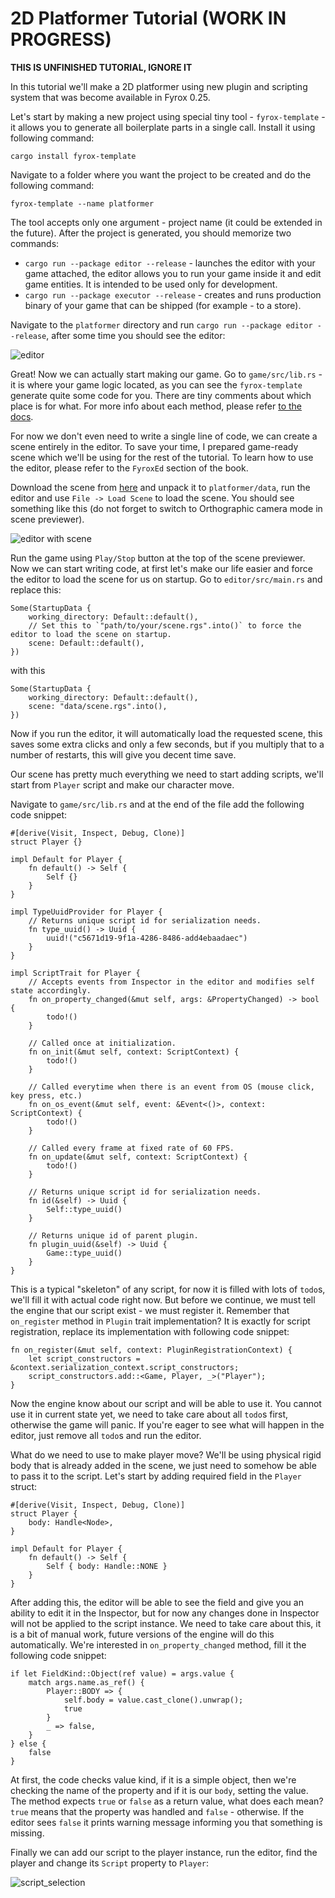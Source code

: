 # 2D Platformer Tutorial (WORK IN PROGRESS)

**THIS IS UNFINISHED TUTORIAL, IGNORE IT**

In this tutorial we'll make a 2D platformer using new plugin and scripting system that was become available in Fyrox 0.25.

Let's start by making a new project using special tiny tool - `fyrox-template` - it allows you to generate all boilerplate
parts in a single call. Install it using following command:

```shell
cargo install fyrox-template
```

Navigate to a folder where you want the project to be created and do the following command:

```shell
fyrox-template --name platformer
```

The tool accepts only one argument - project name (it could be extended in the future). After the project is generated, you 
should memorize two commands:

- `cargo run --package editor --release` - launches the editor with your game attached, the editor allows you to run your game
inside it and edit game entities. It is intended to be used only for development.
- `cargo run --package executor --release` - creates and runs production binary of your game that can be shipped (for
example - to a store).

Navigate to the `platformer` directory and run `cargo run --package editor --release`, after some time you should see the editor:

![editor](editor.png)

Great! Now we can actually start making our game. Go to `game/src/lib.rs` - it is where your game logic located, as you can see 
the `fyrox-template` generate quite some code for you. There are tiny comments about which place is for what. For more info
about each method, please refer [to the docs](https://docs.rs/fyrox/0.25.0/fyrox/plugin/trait.Plugin.html).

For now we don't even need to write a single line of code, we can create a scene entirely in the editor. To save your time,
I prepared game-ready scene which we'll be using for the rest of the tutorial. To learn how to use the editor, please refer to
the `FyroxEd` section of the book.

Download the scene from [here](scene.zip) and unpack it to `platformer/data`, run the editor and use `File -> Load Scene` to 
load the scene. You should see something like this (do not forget to switch to Orthographic camera mode in scene previewer).

![editor with scene](editor_with_scene.png)

Run the game using `Play/Stop` button at the top of the scene previewer. Now we can start writing code, at first let's make our
life easier and force the editor to load the scene for us on startup. Go to `editor/src/main.rs` and replace this:

```rust,no_run
Some(StartupData {
    working_directory: Default::default(),
    // Set this to `"path/to/your/scene.rgs".into()` to force the editor to load the scene on startup.
    scene: Default::default(),
})
```

with this

```rust,no_run
Some(StartupData {
    working_directory: Default::default(),
    scene: "data/scene.rgs".into(),
})
```

Now if you run the editor, it will automatically load the requested scene, this saves some extra clicks and only a few seconds,
but if you multiply that to a number of restarts, this will give you decent time save.

Our scene has pretty much everything we need to start adding scripts, we'll start from `Player` script and make our character 
move.

Navigate to `game/src/lib.rs` and at the end of the file add the following code snippet:

```rust,no_run
#[derive(Visit, Inspect, Debug, Clone)]
struct Player {}

impl Default for Player {
    fn default() -> Self {
        Self {}
    }
}

impl TypeUuidProvider for Player {
    // Returns unique script id for serialization needs.
    fn type_uuid() -> Uuid {
        uuid!("c5671d19-9f1a-4286-8486-add4ebaadaec")
    }
}

impl ScriptTrait for Player {
    // Accepts events from Inspector in the editor and modifies self state accordingly.
    fn on_property_changed(&mut self, args: &PropertyChanged) -> bool {
        todo!()
    }

    // Called once at initialization.
    fn on_init(&mut self, context: ScriptContext) {
        todo!()
    }

    // Called everytime when there is an event from OS (mouse click, key press, etc.)
    fn on_os_event(&mut self, event: &Event<()>, context: ScriptContext) {
        todo!()
    }

    // Called every frame at fixed rate of 60 FPS.
    fn on_update(&mut self, context: ScriptContext) {
        todo!()
    }

    // Returns unique script id for serialization needs.
    fn id(&self) -> Uuid {
        Self::type_uuid()
    }

    // Returns unique id of parent plugin.
    fn plugin_uuid(&self) -> Uuid {
        Game::type_uuid()
    }
}
```

This is a typical "skeleton" of any script, for now it is filled with lots of `todo`s, we'll fill it with actual code right now.
But before we continue, we must tell the engine that our script exist - we must register it. Remember that `on_register` method
in `Plugin` trait implementation? It is exactly for script registration, replace its implementation with following code snippet:

```rust,no_run
fn on_register(&mut self, context: PluginRegistrationContext) {
    let script_constructors = &context.serialization_context.script_constructors;
    script_constructors.add::<Game, Player, _>("Player");
}
```

Now the engine know about our script and will be able to use it. You cannot use it in current state yet, we need to take care about
all `todo`s first, otherwise the game will panic. If you're eager to see what will happen in the editor, just remove all `todo`s and
run the editor.

What do we need to use to make player move? We'll be using physical rigid body that is already added in the scene, we just need to
somehow be able to pass it to the script. Let's start by adding required field in the `Player` struct:

```rust,no_run
#[derive(Visit, Inspect, Debug, Clone)]
struct Player {
    body: Handle<Node>,
}

impl Default for Player {
    fn default() -> Self {
        Self { body: Handle::NONE }
    }
}
```

After adding this, the editor will be able to see the field and give you an ability to edit it in the Inspector, but for now any
changes done in Inspector will not be applied to the script instance. We need to take care about this, it is a bit of manual work,
future versions of the engine will do this automatically. We're interested in `on_property_changed` method, fill it the following
code snippet:

```rust,no_run
if let FieldKind::Object(ref value) = args.value {
    match args.name.as_ref() {
        Player::BODY => {
            self.body = value.cast_clone().unwrap();
            true
        }
        _ => false,
    }
} else {
    false
}
```

At first, the code checks value kind, if it is a simple object, then we're checking the name of the property and if it is our `body`,
setting the value. The method expects `true` or `false` as a return value, what does each mean? `true` means that the property was 
handled and `false` - otherwise. If the editor sees `false` it prints warning message informing you that something is missing.

Finally we can add our script to the player instance, run the editor, find the player and change its `Script` property to `Player`:

![script_selection](script_selection.png)